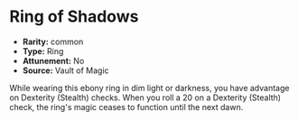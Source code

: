 
# Ring of Shadows

* **Rarity:** common
* **Type:** Ring
* **Attunement:** No
* **Source:** Vault of Magic


While wearing this ebony ring in dim light or darkness, you have advantage on Dexterity (Stealth) checks. When you roll a 20 on a Dexterity (Stealth) check, the ring's magic ceases to function until the next dawn.
